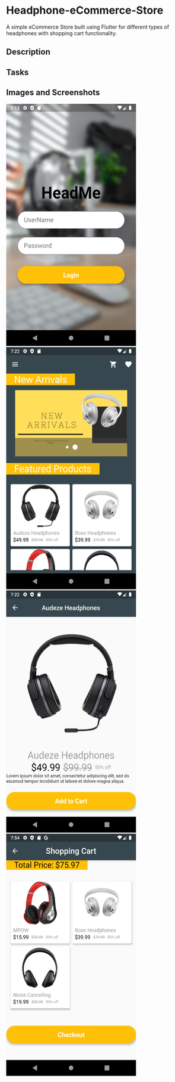 # Headphone-eCommerce-Store
A simple eCommerce Store built using Flutter for different types of headphones with shopping cart functionality.

## Description

## Tasks

## Images and Screenshots

<img src = "https://github.com/JadeAnt/Headphone-eCommerce-Store/blob/master/eCommerce%20Store%20Images/login_page.png" width = "350" height = "650"> 
<img src = "https://github.com/JadeAnt/Headphone-eCommerce-Store/blob/master/eCommerce%20Store%20Images/landing_page.png" width = "350" height = "650"> 
<img src = "https://github.com/JadeAnt/Headphone-eCommerce-Store/blob/master/eCommerce%20Store%20Images/product_page.png" width = "350" height = "650"> 
<img src = "https://github.com/JadeAnt/Headphone-eCommerce-Store/blob/master/eCommerce%20Store%20Images/shopping_cart.png" width = "350" height = "650"> 
